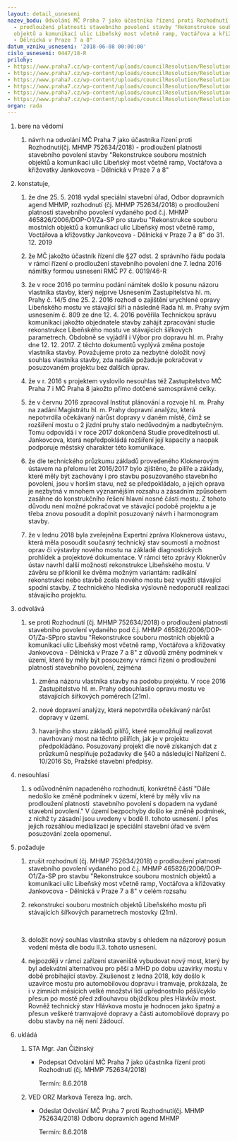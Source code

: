 ```yaml
---
layout: detail_usneseni
nazev_bodu: Odvolání MČ Praha 7 jako účastníka řízení proti Rozhodnutí (čj. MHMP 752634/2018)
  - prodloužení platnosti stavebního povolení stavby "Rekonstrukce souboru mostních
  objektů a komunikací ulic Libeňský most včetně ramp, Voctářova a křižovatky Jankovcova
  - Dělnická v Praze 7 a 8"
datum_vzniku_usneseni: '2018-06-08 00:00:00'
cislo_usneseni: 0447/18-R
prilohy:
- https://www.praha7.cz/wp-content/uploads/councilResolution/Resolutions/29979/export/c1duvodova_zprava~363487.doc
- https://www.praha7.cz/wp-content/uploads/councilResolution/Resolutions/29979/export/P2dopis~363486.doc
- https://www.praha7.cz/wp-content/uploads/councilResolution/Resolutions/29979/export/rozhodnuti~363485.pdf
- https://www.praha7.cz/wp-content/uploads/councilResolution/Resolutions/29979/export/usn~363484.pdf
- https://www.praha7.cz/wp-content/uploads/councilResolution/Resolutions/29979/export/AnalyzaIPR~363482.pdf
- https://www.praha7.cz/wp-content/uploads/councilResolution/Resolutions/29979/export/export~363772.pdf
organ: rada
---
```

<ol id="urzList" class="urzList_view"><li class="urzClass1" id=""><span name="1">bere na vědomí</span><ol class="urzOlClass decimal "><li class="urzClass2" id="" style="text-align: left;"><span><p>návrh na odvolání MČ Praha 7 jako účastníka řízení proti Rozhodnutí(čj. MHMP 752634/2018) - prodloužení platnosti stavebního povolení stavby "Rekonstrukce souboru mostních objektů a komunikací ulic Libeňský most včetně ramp, Voctářova a křižovatky Jankovcova - Dělnická v Praze 7 a 8"</p></span></li></ol></li><li class="urzClass1" id=""><span name="50">konstatuje,</span><ol class="urzOlClass decimal " id=""><li class="urzClass2" id="" style="text-align: left;"><span><p>že dne 25. 5. 2018 vydal speciální stavební úřad, Odbor dopravních agend MHMP, rozhodnutí (čj. MHMP 752634/2018) o prodloužení platnosti stavebního povolení vydaného pod č.j. MHMP 465826/2006/DOP-O1/Za-SP pro stavbu "Rekonstrukce souboru mostních objektů a komunikací ulic Libeňský most včetně ramp, Voctářova a křižovatky Jankovcova - Dělnická v Praze 7 a 8" do 31. 12. 2019<br></p></span></li><li class="urzClass2" id="" style="text-align: left;"><span><p>že MČ jakožto účastník řízení dle §27 odst. 2 správního řádu podala v rámci řízení o prodloužení stavebního povolení dne 7. ledna 2016 námitky formou usnesení RMČ P7 č. 0019/46-R<br></p></span></li><li class="urzClass2" id="" style="text-align: left;"><span><p>že v roce 2016 po termínu podání námitek došlo k posunu názoru vlastníka stavby, který nejprve Usnesením Zastupitelstva hl. m. Prahy č. 14/5 dne 25. 2. 2016 rozhodl o zajištění urychlené opravy Libeňského mostu ve stávající šíři a následně Rada hl. m. Prahy svým usnesením č. 809 ze dne 12. 4. 2016 pověřila Technickou správu komunikací jakožto objednatele stavby zahájit zpracování studie rekonstrukce Libeňského mostu ve stávajících šířkových parametrech. Obdobně se vyjádřil i Výbor pro dopravu hl. m. Prahy dne 12. 12. 2017. Z těchto dokumentů vyplývá změna postoje vlastníka stavby. Považujeme proto za nezbytné doložit nový souhlas vlastníka stavby, zda nadále požaduje pokračovat v posuzovaném projektu bez dalších úprav.</p></span></li><li class="urzClass2" id="" style="text-align: left;"><span><p>že v r. 2016 s projektem vyslovilo nesouhlas též Zastupitelstvo MČ Praha 7 i MČ Praha 8 jakožto přímo dotčené samosprávné celky.</p></span></li><li class="urzClass2" id="" style="text-align: left;"><span><p>že v červnu 2016 zpracoval Institut plánování a rozvoje hl. m. Prahy na zadání Magistrátu hl. m. Prahy dopravní analýzu, která nepotvrdila očekávaný nárůst dopravy v daném místě, čímž se rozšíření mostu o 2 jízdní pruhy stalo nedůvodným a nadbytečným. Tomu odpovídá i v roce 2017 dokončená Studie proveditelnosti ul. Jankovcova, která nepředpokládá rozšíření její kapacity a naopak podporuje městský charakter této komunikace.</p></span></li><li class="urzClass2" id="" style="text-align: left;"><span><p>že dle technického průzkumu základů provedeného Kloknerovým ústavem na přelomu let 2016/2017 bylo zjištěno, že pilíře a základy, které měly být zachovány i pro stavbu posuzovaného stavebního povolení, jsou v horším stavu, než se předpokládalo, a jejich oprava je nezbytná v mnohem významějším rozsahu a zásadním způsobem zasáhne do konstrukčního řešení hlavní nosné části mostu. Z tohoto důvodu není možné pokračovat ve stávající podobě projektu a je třeba znovu posoudit a doplnit posuzovaný návrh i harmonogram stavby. <br></p></span></li><li class="urzClass2" id="" style="text-align: left;"><span><p>že v lednu 2018 byla zveřejněna Expertní zpráva Kloknerova ústavu, která měla posoudit současný technický stav soumostí a možnost oprav či výstavby nového mostu na základě diagnostických<br>prohlídek a projektové dokumentace. V rámci této zprávy Kloknerův ústav navrhl další možnosti rekonstrukce Libeňského mostu. V závěru se přiklonil ke dvěma možným variantám: radikální rekonstrukci nebo stavbě zcela nového mostu bez využití stávající spodní stavby. Z technického hlediska výslovně nedoporučil realizaci stávajícího projektu.</p></span></li></ol></li><li class="urzClass1" id=""><span name="14">odvolává</span><ol class="urzOlClass decimal " id=""><li class="urzClass2" id="" style="text-align: left;"><span><p>se proti Rozhodnutí (čj. MHMP 752634/2018) o prodloužení platnosti stavebního povolení vydaného pod č.j. MHMP 465826/2006/DOP-O1/Za-SPpro stavbu "Rekonstrukce souboru mostních objektů a komunikací ulic Libeňský most včetně ramp, Voctářova a křižovatky Jankovcova - Dělnická v Praze 7 a 8" z důvodů změny podmínek v území, které by měly být posouzeny v rámci řízení o prodloužení platnosti stavebního povolení, zejména<br></p></span><ol class="urzUlClass"><li class="urzClass3" id="" style="text-align: left;"><span><p>změna názoru vlastníka stavby na podobu projektu. V roce 2016 Zastupitelstvo hl. m. Prahy odsouhlasilo opravu mostu ve stávajících šířkových poměrech (21m).</p></span></li><li class="urzClass3" id="" style="text-align: left;"><span><p>nové dopravní analýzy, která nepotvrdila očekávaný nárůst dopravy v území.</p></span></li><li class="urzClass3" id="" style="text-align: left;"><span><p>havarijního stavu základů pilířů, které neumožňují realizovat navrhovaný most na těchto pilířích, jak je v projektu předpokládáno. Posuzovaný projekt dle nově získaných dat z průzkumů nesplňuje požadavky dle §40 a následující Nařízení č. 10/2016 Sb, Pražské stavební předpisy.<br></p></span></li></ol></li></ol></li><li class="urzClass1" id=""><span name="11">nesouhlasí</span><ol class="urzOlClass decimal "><li class="urzClass2" id="" style="text-align: left;"><span><p>s odůvodněním napadeného rozhodnutí, konkrétně částí "Dále nedošlo ke změně podmínek v území, které by měly vliv na prodloužení platnosti&nbsp; stavebního povolení s dopadem na vydané stavební povolení." V území bezpochyby došlo ke změně podmínek, z nichž ty zásadní jsou uvedeny v bodě II. tohoto usnesení. I přes jejich rozsáhlou medializaci je speciální stavební úřad ve svém posuzování zcela opomenul.<br></p></span></li></ol></li><li class="urzClass1" id=""><span name="62">požaduje</span><ol class="urzOlClass decimal " id=""><li class="urzClass2" id="" style="text-align: left;"><span><p>zrušit rozhodnutí (čj. MHMP 752634/2018) o prodloužení platnosti stavebního povolení vydaného pod č.j. MHMP 465826/2006/DOP-O1/Za-SP pro stavbu "Rekonstrukce souboru mostních objektů a komunikací ulic Libeňský most včetně ramp, Voctářova a křižovatky Jankovcova - Dělnická v Praze 7 a 8" v celém rozsahu<br></p></span></li><li class="urzClass2" id="" style="text-align: left;"><span><p>rekonstrukci souboru mostních objektů Libeňského mostu při stávajících šířkových parametrech mostovky (21m).</p><p><br></p></span></li><li class="urzClass2" id="" style="text-align: left;"><span><p>doložit nový souhlas vlastníka stavby s ohledem na názorový posun vedení města dle bodu II.3. tohoto usnesení.<br></p></span></li><li class="urzClass2" id="" style="text-align: left;"><span><p>nejpozději v rámci zařízení staveniště vybudovat nový most, který by byl adekvátní alternativou pro pěší a MHD po dobu uzavírky mostu v době probíhající stavby. Zkušenost z ledna 2018, kdy došlo k uzavírce mostu pro automobilovou dopravu i tramvaje, prokázala, že i v zimních měsících velké množství lidí upřednostnilo pěší/cyklo přesun po mostě před zdlouhavou objížďkou přes Hlávkův most. Rovněž technický stav Hlávkova mostu je hodnocen jako špatný a přesun veškeré tramvajové dopravy a části automobilové dopravy po dobu stavby na něj není žádoucí. <br></p></span></li></ol></li><li class="urzClass1" id="urzUkoly"><span name="1">ukládá</span><ol class="urzOlClass"><li class="urzClass2"><span><p>STA Mgr. Jan Čižinský</p></span><ul class="urzUlClass"><li class="urzClass3"><span><p>Podepsat Odvolání MČ Praha 7 jako účastníka řízení proti Rozhodnutí (čj. MHMP 752634/2018)</p></span><span class="urzUkolTermin">  Termín:&nbsp;8.6.2018</span></li></ul></li><li class="urzClass2"><span><p>VED ORZ Marková Tereza Ing. arch.</p></span><ul class="urzUlClass"><li class="urzClass3"><span><p>Odeslat Odvolání MČ Praha 7 proti Rozhodnutí(čj. MHMP 752634/2018) Odboru dopravních agend MHMP</p></span><span class="urzUkolTermin">  Termín:&nbsp;8.6.2018</span></li></ul></li></ol></li></ol>